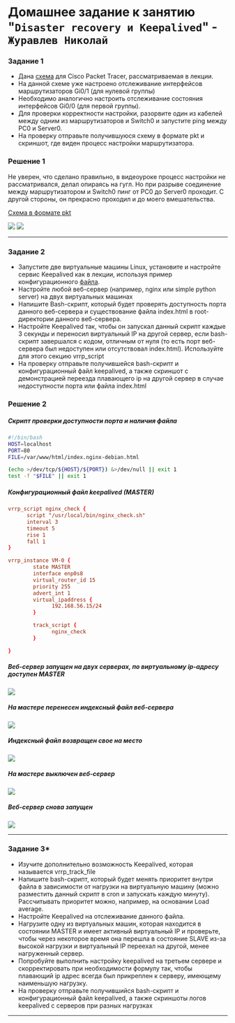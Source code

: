 # Домашнее задание к занятию "`Disaster recovery и Keepalived`" - `Журавлев Николай`

### Задание 1
- Дана [схема](1/hsrp_advanced.pkt) для Cisco Packet Tracer, рассматриваемая в лекции.
- На данной схеме уже настроено отслеживание интерфейсов маршрутизаторов Gi0/1 (для нулевой группы)
- Необходимо аналогично настроить отслеживание состояния интерфейсов Gi0/0 (для первой группы).
- Для проверки корректности настройки, разорвите один из кабелей между одним из маршрутизаторов и Switch0 и запустите ping между PC0 и Server0.
- На проверку отправьте получившуюся схему в формате pkt и скриншот, где виден процесс настройки маршрутизатора.

### Решение 1

Не уверен, что сделано правильно, в видеоуроке процесс настройки не рассматривался, делал опираясь на гугл. Но при разрыве соединение между маршрутизатором и Switch0 пинг от PC0 до Server0 проходит. С другой стороны, он прекрасно проходил и до моего вмешательства.

[Схема в формате pkt](./static/01.pkt)

![](./img/01-01.png)
![](./img/01-02.png)

------


### Задание 2
- Запустите две виртуальные машины Linux, установите и настройте сервис Keepalived как в лекции, используя пример конфигурационного [файла](1/keepalived-simple.conf).
- Настройте любой веб-сервер (например, nginx или simple python server) на двух виртуальных машинах
- Напишите Bash-скрипт, который будет проверять доступность порта данного веб-сервера и существование файла index.html в root-директории данного веб-сервера.
- Настройте Keepalived так, чтобы он запускал данный скрипт каждые 3 секунды и переносил виртуальный IP на другой сервер, если bash-скрипт завершался с кодом, отличным от нуля (то есть порт веб-сервера был недоступен или отсутствовал index.html). Используйте для этого секцию vrrp_script
- На проверку отправьте получившейся bash-скрипт и конфигурационный файл keepalived, а также скриншот с демонстрацией переезда плавающего ip на другой сервер в случае недоступности порта или файла index.html

### Решение 2

##### Скрипт проверки доступности порта и наличия файла
```bash
#!/bin/bash
HOST=localhost
PORT=80
FILE=/var/www/html/index.nginx-debian.html

(echo >/dev/tcp/${HOST}/${PORT}) &>/dev/null || exit 1
test -f "$FILE" || exit 1
```

##### Конфигурационный файл keepalived (MASTER)
```conf
vrrp_script nginx_check {
      script "/usr/local/bin/nginx_check.sh"
      interval 3
      timeout 5
      rise 1
      fall 1
}

vrrp_instance VM-0 {
        state MASTER
        interface enp0s8
        virtual_router_id 15
        priority 255
        advert_int 1
        virtual_ipaddress {
              192.168.56.15/24
        }

        track_script {
              nginx_check
        }

}
```
##### Веб-сервер запущен на двух серверах, по виртуальному ip-адресу доступен MASTER
![](./img/02-01.png)
##### На мастере перенесен индексный файл веб-сервера 
![](./img/02-02.png)
##### Индексный файл возвращен свое на место
![](./img/02-03.png)
##### На мастере выключен веб-сервер
![](./img/02-04.png)
##### Веб-сервер снова запущен
![](./img/02-05.png)

------

### Задание 3*
- Изучите дополнительно возможность Keepalived, которая называется vrrp_track_file
- Напишите bash-скрипт, который будет менять приоритет внутри файла в зависимости от нагрузки на виртуальную машину (можно разместить данный скрипт в cron и запускать каждую минуту). Рассчитывать приоритет можно, например, на основании Load average.
- Настройте Keepalived на отслеживание данного файла.            
- Нагрузите одну из виртуальных машин, которая находится в состоянии MASTER и имеет активный виртуальный IP и проверьте, чтобы через некоторое время она перешла в состояние SLAVE из-за высокой нагрузки и виртуальный IP переехал на другой, менее нагруженный сервер.
- Попробуйте выполнить настройку keepalived на третьем сервере и скорректировать при необходимости формулу так, чтобы плавающий ip адрес всегда был прикреплен к серверу, имеющему наименьшую нагрузку.
- На проверку отправьте получившийся bash-скрипт и конфигурационный файл keepalived, а также скриншоты логов keepalived с серверов при разных нагрузках

------
